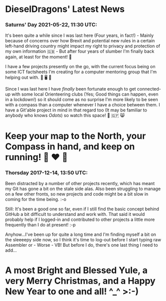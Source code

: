 # DieselDragons' Latest News

### Saturns' Day 2021-05-22, 11:30 UTC:
It's been quite a while since I was last here (Four years, in fact!) - Mainly because of concerns over how Brexit and potential new rules in a certain left-hand driving country might impact my right to privacy and protection of my own information 🇬🇧 - But after four years of slumber I'm finally back again, at least for the moment! 🙂

I have a few projects presently on the go, with the current focus being on some ICT factsheets I'm creating for a computer mentoring group that I'm helping out with. 📜 🖥️ 🔰

Since I was last here I have *finally* been fortunate enough to get connected-up with some local Orienteering clubs (Yes; Good things can happen, even in a lockdown!) so it should come as no surprise I'm more likely to be seen with a compass than a computer whenever I have a choice between them. I have a Git'able project in mind in that regard too (It may be familiar to anybody who knows *Odots*) so watch this space! 🧭 🇬🇫 😸

# Keep your map to the North, your Compass in hand, and keep on running! 🏃 ❤️ 🤘


### Thorsday 2017-12-14, 13:50 UTC:
Been distracted by a number of other projects recently, which has meant my Git has gone a bit on the stale side alas. Also been struggling to manage on a few other fronts, so new projects and code might be a bit slow in coming for the time being. :-o

Still: It's been a good one so far, even if I still find the basic concept behind GitHub a bit difficult to understand and work with. That said it would probably help if I logged-in and contributed to other projects a little more frequently than I do at present! :-p

Anyhow...I've been up for quite a long time and I'm finding myself a bit on the sleeeepy side now, so I think it's time to log-out before I start typing raw Assembler or - Worse - VB! But before I do, there's one last thing I need to add...

# A most Bright and Blessed Yule, a very Merry Christmas, and a Happy New Year to one and all! ^_^ >:-)
